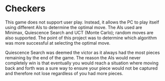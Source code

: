 Checkers
========

This game does not support user play. Instead, it allows the PC to play itself using different AIs to determine the optimal move.
The AIs used are Minimax, Quiescence Search and UCT (Monte Carlo); random moves are also supported. The point of this project was to determine which algorithm was more successful at selecting the optimal move.

Quiescence Search was deemed the victor as it always had the most pieces remaining by the end of the game. The reason the AIs would never completely win is that eventually you would reach a situation where moving back and forth was a sure way to ensure your piece would not be captured and therefore not lose regardless of you had more pieces.
